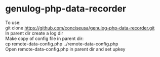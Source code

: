 # genulog-php-data-recorder
To use:<br/> 
git clone https://github.com/conciseusa/genulog-php-data-recorder.git<br/>
In parent dir create a log dir<br/>
Make copy of config file in parent dir:<br/>
cp remote-data-config.php ../remote-data-config.php<br/>
Open remote-data-config.php in parent dir and set upkey<br/> 
